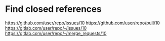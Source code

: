 # Find closed references

https://github.com/user/repo/issues/10
https://github.com/user/repo/pull/10
https://gitlab.com/user/repo/-/issues/10
https://gitlab.com/user/repo/-/merge_requests/10
